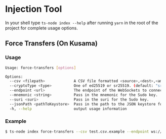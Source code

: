 # Injection Tool

In your shell type `ts-node index --help` after running `yarn` in the root of the project for complete usage options.

## Force Transfers (On Kusama)

### Usage

```sh
Usage: force-transfers [options]

Options:
  --csv <filepath>             A CSV file formatted <source>,<dest>,<amount> on each line.
  --cryptoType <type>          One of ed25519 or sr25519. (default: "sr25519")
  --endpoint <url>             The endpoint of the WebSockets to connect with.
  --mnemonic <string>          Pass in the mnemonic for the Sudo key.
  --suri <suri>                Pass in the suri for the Sudo key.
  --jsonPath <pathToKeystore>  Pass in the path to the JSON keystore for the Sudo key.
  -h, --help                   output usage information
```

### Example

```sh
$ ts-node index force-transfers --csv test.csv.example --endpoint ws://localhost:9944 --suri '//Alice'
```